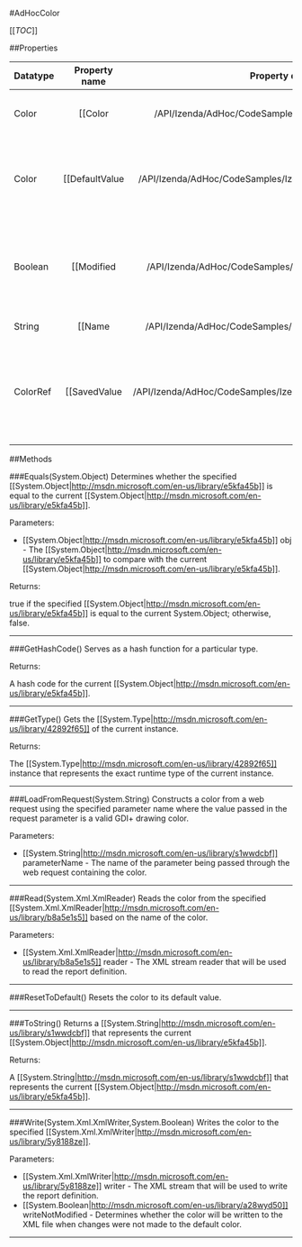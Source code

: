 #AdHocColor

[[_TOC_]]

##Properties

|Datatype|Property name|Property description|Default Value|
|:-------|:----------:|:-----------------:|:-----------:|
|Color|[[Color|/API/Izenda/AdHoc/CodeSamples/Izenda_AdHoc_ColorRef_Color]]| Gets or sets the current value of the color. |Color [Empty]|
|Color|[[DefaultValue|/API/Izenda/AdHoc/CodeSamples/Izenda_AdHoc_ColorRef_DefaultValue]]| Gets the default value that the color was instantiated with. |Color [Empty]|
|Boolean|[[Modified|/API/Izenda/AdHoc/CodeSamples/Izenda_AdHoc_ColorRef_Modified]]| Determines whether or not the color has been modified since it was instantiated. |False|
|String|[[Name|/API/Izenda/AdHoc/CodeSamples/Izenda_AdHoc_AdHocColor_Name]]| The name of the color. |String.Empty|
|ColorRef|[[SavedValue|/API/Izenda/AdHoc/CodeSamples/Izenda_AdHoc_AdHocColor_SavedValue]]| The color and its associated properties that were registered to the associated report. |null|


##Methods

###Equals(System.Object)
Determines whether the specified [[System.Object|http://msdn.microsoft.com/en-us/library/e5kfa45b]] is equal to the current [[System.Object|http://msdn.microsoft.com/en-us/library/e5kfa45b]].

Parameters: 

* [[System.Object|http://msdn.microsoft.com/en-us/library/e5kfa45b]] obj  - The [[System.Object|http://msdn.microsoft.com/en-us/library/e5kfa45b]] to compare with the current [[System.Object|http://msdn.microsoft.com/en-us/library/e5kfa45b]].





Returns:

true if the specified [[System.Object|http://msdn.microsoft.com/en-us/library/e5kfa45b]] is equal to the current System.Object; otherwise, false.


---


###GetHashCode()
 Serves as a hash function for a particular type.  





Returns:

A hash code for the current [[System.Object|http://msdn.microsoft.com/en-us/library/e5kfa45b]].


---


###GetType()
Gets the [[System.Type|http://msdn.microsoft.com/en-us/library/42892f65]] of the current instance.





Returns:

The [[System.Type|http://msdn.microsoft.com/en-us/library/42892f65]] instance that represents the exact runtime type of the current instance.


---


###LoadFromRequest(System.String)
 Constructs a color from a web request using the specified parameter name where the value passed in the request parameter is a valid GDI+ drawing color. 

Parameters: 

* [[System.String|http://msdn.microsoft.com/en-us/library/s1wwdcbf]] parameterName  - The name of the parameter being passed through the web request containing the color.






---


###Read(System.Xml.XmlReader)
Reads the color from the specified [[System.Xml.XmlReader|http://msdn.microsoft.com/en-us/library/b8a5e1s5]] based on the name of the color.

Parameters: 

* [[System.Xml.XmlReader|http://msdn.microsoft.com/en-us/library/b8a5e1s5]] reader  - The XML stream reader that will be used to read the report definition.






---


###ResetToDefault()
 Resets the color to its default value. 






---


###ToString()
Returns a [[System.String|http://msdn.microsoft.com/en-us/library/s1wwdcbf]] that represents the current [[System.Object|http://msdn.microsoft.com/en-us/library/e5kfa45b]].





Returns:

A [[System.String|http://msdn.microsoft.com/en-us/library/s1wwdcbf]] that represents the current [[System.Object|http://msdn.microsoft.com/en-us/library/e5kfa45b]].


---


###Write(System.Xml.XmlWriter,System.Boolean)
Writes the color to the specified [[System.Xml.XmlWriter|http://msdn.microsoft.com/en-us/library/5y8188ze]].

Parameters: 

* [[System.Xml.XmlWriter|http://msdn.microsoft.com/en-us/library/5y8188ze]] writer  - The XML stream that will be used to write the report definition.
* [[System.Boolean|http://msdn.microsoft.com/en-us/library/a28wyd50]] writeNotModified  - Determines whether the color will be written to the XML file when changes were not made to the default color.






---


